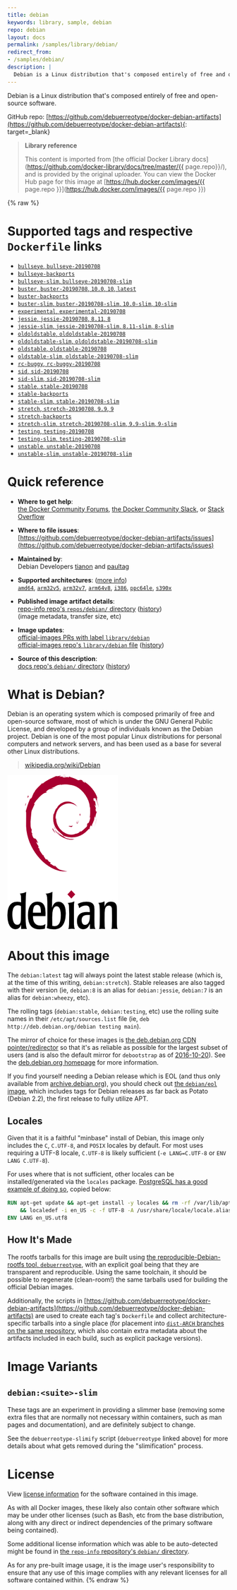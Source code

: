```yaml
---
title: debian
keywords: library, sample, debian
repo: debian
layout: docs
permalink: /samples/library/debian/
redirect_from:
- /samples/debian/
description: |
  Debian is a Linux distribution that's composed entirely of free and open-source software.
---
```


Debian is a Linux distribution that's composed entirely of free and open-source software.


GitHub repo: [https://github.com/debuerreotype/docker-debian-artifacts](https://github.com/debuerreotype/docker-debian-artifacts){: target=_blank}

> **Library reference**
>
> This content is imported from
> [the official Docker Library docs](https://github.com/docker-library/docs/tree/master/{{ page.repo}}/),
> and is provided by the original uploader. You can view the Docker Hub page for this image at
> [https://hub.docker.com/images/{{ page.repo }}](https://hub.docker.com/images/{{ page.repo }})

<!-- content begin -->
{% raw %}
<!--

********************************************************************************

WARNING:

    DO NOT EDIT "debian/README.md"

    IT IS AUTO-GENERATED

    (from the other files in "debian/" combined with a set of templates)

********************************************************************************

-->

# Supported tags and respective `Dockerfile` links

-	[`bullseye`, `bullseye-20190708`](https://github.com/debuerreotype/docker-debian-artifacts/blob/d13bce7fbde24c2070f48957c65eaa7d8d91fd11/bullseye/Dockerfile)
-	[`bullseye-backports`](https://github.com/debuerreotype/docker-debian-artifacts/blob/d13bce7fbde24c2070f48957c65eaa7d8d91fd11/bullseye/backports/Dockerfile)
-	[`bullseye-slim`, `bullseye-20190708-slim`](https://github.com/debuerreotype/docker-debian-artifacts/blob/d13bce7fbde24c2070f48957c65eaa7d8d91fd11/bullseye/slim/Dockerfile)
-	[`buster`, `buster-20190708`, `10.0`, `10`, `latest`](https://github.com/debuerreotype/docker-debian-artifacts/blob/d13bce7fbde24c2070f48957c65eaa7d8d91fd11/buster/Dockerfile)
-	[`buster-backports`](https://github.com/debuerreotype/docker-debian-artifacts/blob/d13bce7fbde24c2070f48957c65eaa7d8d91fd11/buster/backports/Dockerfile)
-	[`buster-slim`, `buster-20190708-slim`, `10.0-slim`, `10-slim`](https://github.com/debuerreotype/docker-debian-artifacts/blob/d13bce7fbde24c2070f48957c65eaa7d8d91fd11/buster/slim/Dockerfile)
-	[`experimental`, `experimental-20190708`](https://github.com/debuerreotype/docker-debian-artifacts/blob/d13bce7fbde24c2070f48957c65eaa7d8d91fd11/experimental/Dockerfile)
-	[`jessie`, `jessie-20190708`, `8.11`, `8`](https://github.com/debuerreotype/docker-debian-artifacts/blob/d13bce7fbde24c2070f48957c65eaa7d8d91fd11/jessie/Dockerfile)
-	[`jessie-slim`, `jessie-20190708-slim`, `8.11-slim`, `8-slim`](https://github.com/debuerreotype/docker-debian-artifacts/blob/d13bce7fbde24c2070f48957c65eaa7d8d91fd11/jessie/slim/Dockerfile)
-	[`oldoldstable`, `oldoldstable-20190708`](https://github.com/debuerreotype/docker-debian-artifacts/blob/d13bce7fbde24c2070f48957c65eaa7d8d91fd11/oldoldstable/Dockerfile)
-	[`oldoldstable-slim`, `oldoldstable-20190708-slim`](https://github.com/debuerreotype/docker-debian-artifacts/blob/d13bce7fbde24c2070f48957c65eaa7d8d91fd11/oldoldstable/slim/Dockerfile)
-	[`oldstable`, `oldstable-20190708`](https://github.com/debuerreotype/docker-debian-artifacts/blob/d13bce7fbde24c2070f48957c65eaa7d8d91fd11/oldstable/Dockerfile)
-	[`oldstable-slim`, `oldstable-20190708-slim`](https://github.com/debuerreotype/docker-debian-artifacts/blob/d13bce7fbde24c2070f48957c65eaa7d8d91fd11/oldstable/slim/Dockerfile)
-	[`rc-buggy`, `rc-buggy-20190708`](https://github.com/debuerreotype/docker-debian-artifacts/blob/d13bce7fbde24c2070f48957c65eaa7d8d91fd11/rc-buggy/Dockerfile)
-	[`sid`, `sid-20190708`](https://github.com/debuerreotype/docker-debian-artifacts/blob/d13bce7fbde24c2070f48957c65eaa7d8d91fd11/sid/Dockerfile)
-	[`sid-slim`, `sid-20190708-slim`](https://github.com/debuerreotype/docker-debian-artifacts/blob/d13bce7fbde24c2070f48957c65eaa7d8d91fd11/sid/slim/Dockerfile)
-	[`stable`, `stable-20190708`](https://github.com/debuerreotype/docker-debian-artifacts/blob/d13bce7fbde24c2070f48957c65eaa7d8d91fd11/stable/Dockerfile)
-	[`stable-backports`](https://github.com/debuerreotype/docker-debian-artifacts/blob/d13bce7fbde24c2070f48957c65eaa7d8d91fd11/stable/backports/Dockerfile)
-	[`stable-slim`, `stable-20190708-slim`](https://github.com/debuerreotype/docker-debian-artifacts/blob/d13bce7fbde24c2070f48957c65eaa7d8d91fd11/stable/slim/Dockerfile)
-	[`stretch`, `stretch-20190708`, `9.9`, `9`](https://github.com/debuerreotype/docker-debian-artifacts/blob/d13bce7fbde24c2070f48957c65eaa7d8d91fd11/stretch/Dockerfile)
-	[`stretch-backports`](https://github.com/debuerreotype/docker-debian-artifacts/blob/d13bce7fbde24c2070f48957c65eaa7d8d91fd11/stretch/backports/Dockerfile)
-	[`stretch-slim`, `stretch-20190708-slim`, `9.9-slim`, `9-slim`](https://github.com/debuerreotype/docker-debian-artifacts/blob/d13bce7fbde24c2070f48957c65eaa7d8d91fd11/stretch/slim/Dockerfile)
-	[`testing`, `testing-20190708`](https://github.com/debuerreotype/docker-debian-artifacts/blob/d13bce7fbde24c2070f48957c65eaa7d8d91fd11/testing/Dockerfile)
-	[`testing-slim`, `testing-20190708-slim`](https://github.com/debuerreotype/docker-debian-artifacts/blob/d13bce7fbde24c2070f48957c65eaa7d8d91fd11/testing/slim/Dockerfile)
-	[`unstable`, `unstable-20190708`](https://github.com/debuerreotype/docker-debian-artifacts/blob/d13bce7fbde24c2070f48957c65eaa7d8d91fd11/unstable/Dockerfile)
-	[`unstable-slim`, `unstable-20190708-slim`](https://github.com/debuerreotype/docker-debian-artifacts/blob/d13bce7fbde24c2070f48957c65eaa7d8d91fd11/unstable/slim/Dockerfile)

# Quick reference

-	**Where to get help**:  
	[the Docker Community Forums](https://forums.docker.com/), [the Docker Community Slack](https://blog.docker.com/2016/11/introducing-docker-community-directory-docker-community-slack/), or [Stack Overflow](https://stackoverflow.com/search?tab=newest&q=docker)

-	**Where to file issues**:  
	[https://github.com/debuerreotype/docker-debian-artifacts/issues](https://github.com/debuerreotype/docker-debian-artifacts/issues)

-	**Maintained by**:  
	Debian Developers [tianon](https://qa.debian.org/developer.php?login=tianon) and [paultag](https://qa.debian.org/developer.php?login=paultag)

-	**Supported architectures**: ([more info](https://github.com/docker-library/official-images#architectures-other-than-amd64))  
	[`amd64`](https://hub.docker.com/r/amd64/debian/), [`arm32v5`](https://hub.docker.com/r/arm32v5/debian/), [`arm32v7`](https://hub.docker.com/r/arm32v7/debian/), [`arm64v8`](https://hub.docker.com/r/arm64v8/debian/), [`i386`](https://hub.docker.com/r/i386/debian/), [`ppc64le`](https://hub.docker.com/r/ppc64le/debian/), [`s390x`](https://hub.docker.com/r/s390x/debian/)

-	**Published image artifact details**:  
	[repo-info repo's `repos/debian/` directory](https://github.com/docker-library/repo-info/blob/master/repos/debian) ([history](https://github.com/docker-library/repo-info/commits/master/repos/debian))  
	(image metadata, transfer size, etc)

-	**Image updates**:  
	[official-images PRs with label `library/debian`](https://github.com/docker-library/official-images/pulls?q=label%3Alibrary%2Fdebian)  
	[official-images repo's `library/debian` file](https://github.com/docker-library/official-images/blob/master/library/debian) ([history](https://github.com/docker-library/official-images/commits/master/library/debian))

-	**Source of this description**:  
	[docs repo's `debian/` directory](https://github.com/docker-library/docs/tree/master/debian) ([history](https://github.com/docker-library/docs/commits/master/debian))

# What is Debian?

Debian is an operating system which is composed primarily of free and open-source software, most of which is under the GNU General Public License, and developed by a group of individuals known as the Debian project. Debian is one of the most popular Linux distributions for personal computers and network servers, and has been used as a base for several other Linux distributions.

> [wikipedia.org/wiki/Debian](https://en.wikipedia.org/wiki/Debian)

![logo](https://raw.githubusercontent.com/docker-library/docs/b449be7df57e9ed9086bb5821bfb5d6cdc5d67a4/debian/logo.png)

# About this image

The `debian:latest` tag will always point the latest stable release (which is, at the time of this writing, `debian:stretch`). Stable releases are also tagged with their version (ie, `debian:8` is an alias for `debian:jessie`, `debian:7` is an alias for `debian:wheezy`, etc).

The rolling tags (`debian:stable`, `debian:testing`, etc) use the rolling suite names in their `/etc/apt/sources.list` file (ie, `deb http://deb.debian.org/debian testing main`).

The mirror of choice for these images is [the deb.debian.org CDN pointer/redirector](https://deb.debian.org) so that it's as reliable as possible for the largest subset of users (and is also the default mirror for `debootstrap` as of [2016-10-20](https://anonscm.debian.org/cgit/d-i/debootstrap.git/commit/?id=9e8bc60ad1ccf3a25ce7890526b70059f3e770de)). See the [deb.debian.org homepage](https://deb.debian.org) for more information.

If you find yourself needing a Debian release which is EOL (and thus only available from [archive.debian.org](http://archive.debian.org)), you should check out [the `debian/eol` image](https://hub.docker.com/r/debian/eol/), which includes tags for Debian releases as far back as Potato (Debian 2.2), the first release to fully utilize APT.

## Locales

Given that it is a faithful "minbase" install of Debian, this image only includes the `C`, `C.UTF-8`, and `POSIX` locales by default. For most uses requiring a UTF-8 locale, `C.UTF-8` is likely sufficient (`-e LANG=C.UTF-8` or `ENV LANG C.UTF-8`).

For uses where that is not sufficient, other locales can be installed/generated via the `locales` package. [PostgreSQL has a good example of doing so](https://github.com/docker-library/postgres/blob/69bc540ecfffecce72d49fa7e4a46680350037f9/9.6/Dockerfile#L21-L24), copied below:

```dockerfile
RUN apt-get update && apt-get install -y locales && rm -rf /var/lib/apt/lists/* \
	&& localedef -i en_US -c -f UTF-8 -A /usr/share/locale/locale.alias en_US.UTF-8
ENV LANG en_US.utf8
```

## How It's Made

The rootfs tarballs for this image are built using [the reproducible-Debian-rootfs tool, `debuerreotype`](https://github.com/debuerreotype/debuerreotype), with an explicit goal being that they are transparent and reproducible. Using the same toolchain, it should be possible to regenerate (clean-room!) the same tarballs used for building the official Debian images.

Additionally, the scripts in [https://github.com/debuerreotype/docker-debian-artifacts](https://github.com/debuerreotype/docker-debian-artifacts) are used to create each tag's `Dockerfile` and collect architecture-specific tarballs into a single place (for placement into [`dist-ARCH` branches on the same repository](https://github.com/debuerreotype/docker-debian-artifacts/branches), which also contain extra metadata about the artifacts included in each build, such as explicit package versions).

# Image Variants

## `debian:<suite>-slim`

These tags are an experiment in providing a slimmer base (removing some extra files that are normally not necessary within containers, such as man pages and documentation), and are definitely subject to change.

See the `debuerreotype-slimify` script (`debuerreotype` linked above) for more details about what gets removed during the "slimification" process.

# License

View [license information](https://www.debian.org/social_contract#guidelines) for the software contained in this image.

As with all Docker images, these likely also contain other software which may be under other licenses (such as Bash, etc from the base distribution, along with any direct or indirect dependencies of the primary software being contained).

Some additional license information which was able to be auto-detected might be found in [the `repo-info` repository's `debian/` directory](https://github.com/docker-library/repo-info/tree/master/repos/debian).

As for any pre-built image usage, it is the image user's responsibility to ensure that any use of this image complies with any relevant licenses for all software contained within.
{% endraw %}
